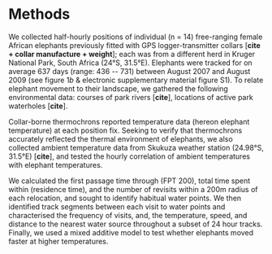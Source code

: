 
# Methods

We collected half-hourly positions of individual (n = 14) free-ranging female African elephants previously fitted with GPS logger-transmitter collars [**cite + collar manufacture + weight**]; each was from a different herd in Kruger National Park, South Africa (24°S, 31.5°E). Elephants were tracked for on average 637 days (range: 436 -- 731) between August 2007 and August 2009 (see figure 1*b* & electronic supplementary material figure S1).
To relate elephant movement to their landscape, we gathered the following environmental data: courses of park rivers [**cite**], locations of active park waterholes [**cite**].

Collar-borne thermochrons reported temperature data (hereon elephant temperature) at each position fix.
Seeking to verify that thermochrons accurately reflected the thermal environment of elephants, we also collected ambient temperature data from Skukuza weather station (24.98°S, 31.5°E) [**cite**], and tested the hourly correlation of ambient temperatures with elephant temperatures.

We calculated the first passage time through (FPT 200), total time spent within (residence time), and the number of revisits within a 200m radius of each relocation, and sought to identify habitual water points.
We then identified track segments between each visit to water points and characterised the frequency of visits, and, the temperature, speed, and distance to the nearest water source throughout a subset of 24 hour tracks.
Finally, we used a mixed additive model to test whether elephants moved faster at higher temperatures.
